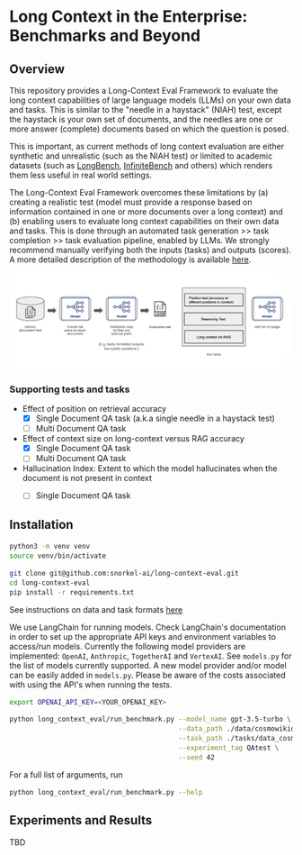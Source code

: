 # Long Context in the Enterprise: Benchmarks and Beyond

## Overview

This repository provides a Long-Context Eval Framework to evaluate the long context capabilities of large language models (LLMs) on your own data and tasks. This is similar to the "needle in a haystack" (NIAH) test, except the haystack is your own set of documents, and the needles are one or more answer (complete) documents based on which the question is posed.

This is important, as current methods of long context evaluation are either synthetic and unrealistic (such as the NIAH test) or limited to academic datasets (such as [LongBench](https://arxiv.org/abs/2308.14508), [InfiniteBench](https://arxiv.org/abs/2402.13718) and others) which renders them less useful in real world settings. 

The Long-Context Eval Framework overcomes these limitations by (a) creating a realistic test (model must provide a response based on information contained in one or more documents over a long context) and (b) enabling users to evaluate long context capabilities on their own data and tasks. This is done through an automated task generation >> task completion >> task evaluation pipeline, enabled by LLMs. We strongly recommend manually verifying both the inputs (tasks) and outputs (scores). A more detailed description of the methodology is available [here](./docs/METHODOLOGY.md).


<p align="center">
  <img src="images/framework.png" width=512px>
</p>


### Supporting tests and tasks

- Effect of position on retrieval accuracy
    - [X] Single Document QA task (a.k.a single needle in a haystack test)
    - [ ] Multi Document QA task
- Effect of context size on long-context versus RAG accuracy
    - [X] Single Document QA task
    - [ ] Multi Document QA task
- Hallucination Index: Extent to which the model hallucinates when the document is not present in context
    - [ ] Single Document QA task


## Installation

```zsh
python3 -m venv venv
source venv/bin/activate
```

```zsh
git clone git@github.com:snorkel-ai/long-context-eval.git
cd long-context-eval
pip install -r requirements.txt
```

See instructions on data and task formats [here](./docs/DATA.md)


We use LangChain for running models. Check LangChain's documentation in order to set up the appropriate API keys and environment variables to access/run models. Currently the following model providers are implemented: `OpenAI`, `Anthropic`, `TogetherAI` and `VertexAI`. See `models.py` for the list of models currently supported. A new model provider and/or model can be easily added in `models.py`. Please be aware of the costs associated with using the API's when running the tests.

```zsh
export OPENAI_API_KEY=<YOUR_OPENAI_KEY>
```

```zsh
python long_context_eval/run_benchmark.py --model_name gpt-3.5-turbo \
                                          --data_path ./data/cosmowikidataset \
                                          --task_path ./tasks/data_cosmowiki.json \
                                          --experiment_tag QAtest \
                                          --seed 42

```

For a full list of arguments, run
```zsh
python long_context_eval/run_benchmark.py --help
```

## Experiments and Results
TBD